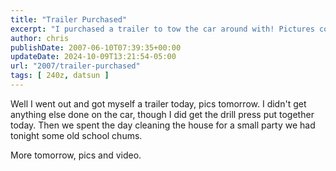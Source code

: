 ```yaml
---
title: "Trailer Purchased"
excerpt: "I purchased a trailer to tow the car around with! Pictures coming soon for what the trailer looks like"
author: chris
publishDate: 2007-06-10T07:39:35+00:00
updateDate: 2024-10-09T13:21:54-05:00
url: "2007/trailer-purchased"
tags: [ 240z, datsun ]
---
```


Well I went out and got myself a trailer today, pics tomorrow. I didn't get anything else done on the car, though I did get the drill press put together today. Then we spent the day cleaning the house for a small party we had tonight some old school chums. 

 More tomorrow, pics and video.

